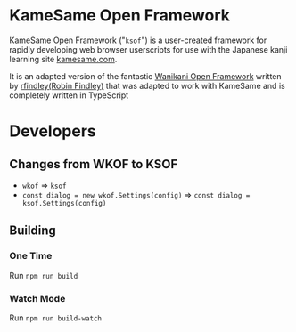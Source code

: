# KameSame Open Framework

KameSame Open Framework ("`ksof`") is a user-created framework for rapidly developing web browser userscripts for use with the Japanese kanji learning site [kamesame.com](https://www.kamesame.com).

It is an adapted version of the fantastic [Wanikani Open Framework](https://community.wanikani.com/t/wanikani-open-framework-developer-thread/22231) written by [rfindley(Robin Findley)](https://community.wanikani.com/u/rfindley) that was adapted to work with KameSame and is completely written in TypeScript

# Developers

## Changes from WKOF to KSOF

- `wkof` => `ksof`
- `const dialog = new wkof.Settings(config)` => `const dialog = ksof.Settings(config)`

## Building

### One Time

Run `npm run build`

### Watch Mode

Run `npm run build-watch`
